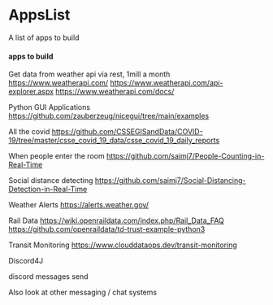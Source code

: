 # AppsList
A list of apps to build



#### apps to build

Get data from weather api via rest, 1mill a month
https://www.weatherapi.com/
https://www.weatherapi.com/api-explorer.aspx
https://www.weatherapi.com/docs/

Python GUI Applications
https://github.com/zauberzeug/nicegui/tree/main/examples

All the covid
https://github.com/CSSEGISandData/COVID-19/tree/master/csse_covid_19_data/csse_covid_19_daily_reports

When people enter the room
https://github.com/saimj7/People-Counting-in-Real-Time

Social distance detecting
https://github.com/saimj7/Social-Distancing-Detection-in-Real-Time

Weather Alerts
https://alerts.weather.gov/

Rail Data
https://wiki.openraildata.com/index.php/Rail_Data_FAQ
https://github.com/openraildata/td-trust-example-python3

Transit Monitoring
https://www.clouddataops.dev/transit-monitoring

Discord4J

discord messages send

Also look at other messaging / chat systems
